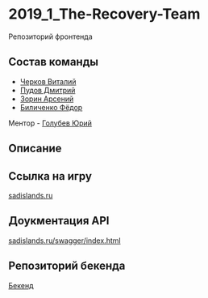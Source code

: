 # 2019_1_The-Recovery-Team

Репозиторий фронтенда

## Состав команды

- [Черков Виталий](https://github.com/VitalyCherkov)
- [Пудов Дмитрий](https://github.com/DPudov)
- [Зорин Арсений](https://github.com/ZorinArsenij)
- [Биличенко Фёдор](https://github.com/FedorBilichenko)

Ментор - [Голубев Юрий](github.com/Ansile)

## Описание

## Ссылка на игру

[sadislands.ru](http://sadislands.ru/)

## Доукментация API

[sadislands.ru/swagger/index.html](http://sadislands.ru/swagger/index.html)

## Репозиторий бекенда
 
[Бекенд](https://github.com/go-park-mail-ru/2019_1_The-Recovery-Team)

